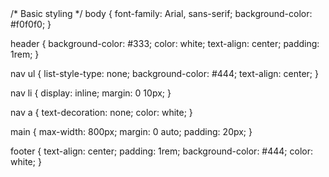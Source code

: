 
<html lang="en">
<head>
    <meta charset="UTF-8">
    <meta name="viewport" content="width=device-width, initial-scale=1.0">
    <link rel="stylesheet" href="styles.css">
    <title>Sample Website</title>
</head>
<body/* Reset default margin and padding */
body, h1, h2, p, ul, li {
    margin: 0;
    padding: 0;
}

/* Basic styling */
body {
    font-family: Arial, sans-serif;
    background-color: #f0f0f0;
}

header {
    background-color: #333;
    color: white;
    text-align: center;
    padding: 1rem;
}

nav ul {
    list-style-type: none;
    background-color: #444;
    text-align: center;
}

nav li {
    display: inline;
    margin: 0 10px;
}

nav a {
    text-decoration: none;
    color: white;
}

main {
    max-width: 800px;
    margin: 0 auto;
    padding: 20px;
}

footer {
    text-align: center;
    padding: 1rem;
    background-color: #444;
    color: white;
}
</html>
